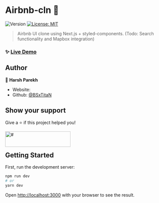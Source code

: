 # Airbnb-cln 👋

<p>
  <img alt="Version" src="https://img.shields.io/badge/version-0.1.0-blue.svg?cacheSeconds=2592000" />
  <a href="#" target="_blank">
    <img alt="License: MIT" src="https://img.shields.io/badge/License-MIT-yellow.svg" />
  </a>
</p>

> Airbnb UI clone using Next.js + styled-components. (Todo: Search functionality and Mapbox integration)

### ✨ [Live Demo]()

## Author

👤 **Harsh Parekh**

- Website: 
- Github: [@BSxTitaN](https://github.com/BSxTitaN)

## Show your support

Give a ⭐️ if this project helped you!
<p>
  <a href="#"> <img align="left" src="https://cdn.buymeacoffee.com/buttons/v2/default-yellow.png" height="50" width="210" alt="#" /></a>
</p>
<br /><br />

## Getting Started

First, run the development server:

```bash
npm run dev
# or
yarn dev
```

Open [http://localhost:3000](http://localhost:3000) with your browser to see the result.
